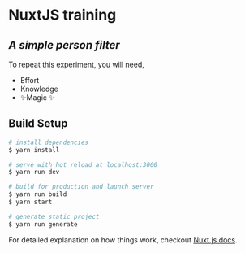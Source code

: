 # NuxtJS training

## _A simple person filter_

To repeat this experiment, you will need,

- Effort
- Knowledge
- ✨Magic ✨

## Build Setup

```bash
# install dependencies
$ yarn install

# serve with hot reload at localhost:3000
$ yarn run dev

# build for production and launch server
$ yarn run build
$ yarn start

# generate static project
$ yarn run generate
```

For detailed explanation on how things work, checkout [Nuxt.js docs](https://nuxtjs.org).
